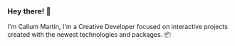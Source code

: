 ### Hey there! 👋

I'm Callum Martin, I'm a Creative Developer focused on interactive projects created with the newest technologies and packages. 📦

